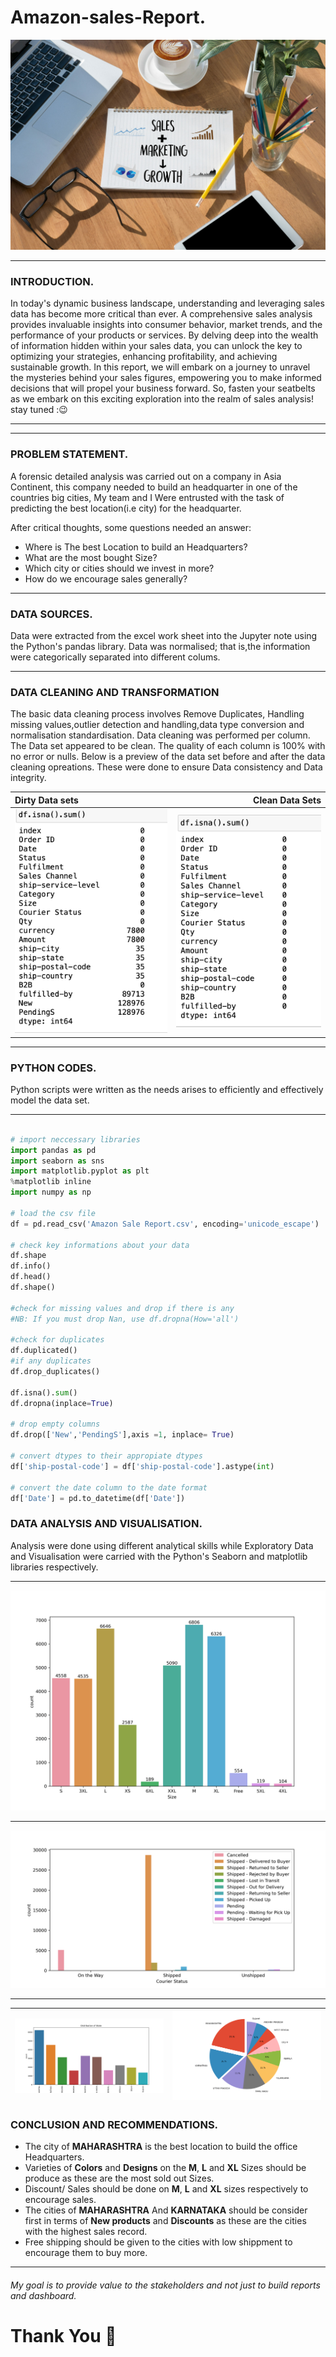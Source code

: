 # Amazon-sales-Report.
![](Salesandmarketing.jpg)

---

### INTRODUCTION.
In today's dynamic business landscape, understanding and leveraging sales data has become more critical than ever. A comprehensive sales analysis provides invaluable insights into consumer behavior, market trends, and the performance of your products or services. By delving deep into the wealth of information hidden within your sales data, you can unlock the key to optimizing your strategies, enhancing profitability, and achieving sustainable growth. In this report, we will embark on a journey to unravel the mysteries behind your sales figures, empowering you to make informed decisions that will propel your business forward. So, fasten your seatbelts as we embark on this exciting exploration into the realm of sales analysis!
stay tuned :😉

---
---

### PROBLEM STATEMENT.
A forensic detailed analysis was carried out on a company in Asia Continent, this company needed to build an headquarter in one of the countries big cities, My team and I Were entrusted with the task of predicting the best location(i.e city) for the headquarter. 

After critical thoughts, some questions needed an answer:
 - Where is The best Location to build an Headquarters?
 - What are the most bought Size?
 - Which city or cities should we invest in more?
 - How do we encourage sales generally?

---

### DATA SOURCES.
Data were extracted from the excel work sheet into the Jupyter note using the Python's pandas library.
Data was normalised; that is,the information were categorically separated into different colums.


---

### DATA CLEANING AND TRANSFORMATION
The basic data cleaning process involves Remove Duplicates, Handling missing values,outlier detection and handling,data type conversion and normalisation standardisation. Data cleaning was performed per column. The Data set appeared to be clean. The quality of each column is 100% with no error or nulls. Below is a preview of the data set before and after the data cleaning opreations. These were done to ensure Data consistency and Data integrity.


Dirty Data sets|Clean Data Sets 
:---------------|---------------:
![](dirtydataset.png)|![](cleandataset.png)

---

### PYTHON CODES.
Python scripts were written as the needs arises to efficiently and effectively model the data set.

---


~~~python

# import neccessary libraries
import pandas as pd
import seaborn as sns 
import matplotlib.pyplot as plt
%matplotlib inline
import numpy as np

# load the csv file
df = pd.read_csv('Amazon Sale Report.csv', encoding='unicode_escape')

# check key informations about your data
df.shape
df.info()
df.head()
df.shape()

#check for missing values and drop if there is any
#NB: If you must drop Nan, use df.dropna(How='all')

#check for duplicates
df.duplicated()
#if any duplicates
df.drop_duplicates()

df.isna().sum()
df.dropna(inplace=True)

# drop empty columns
df.drop(['New','PendingS'],axis =1, inplace= True)

# convert dtypes to their appropiate dtypes
df['ship-postal-code'] = df['ship-postal-code'].astype(int)

# convert the date column to the date format
df['Date'] = pd.to_datetime(df['Date'])

~~~

### DATA ANALYSIS AND VISUALISATION.

Analysis were done using different analytical skills while Exploratory Data and Visualisation were carried with the Python's Seaborn and matplotlib libraries respectively.

---

      



![](amazonsales.png)

---
![](amazonshippingstatus.png)

---


![](top10Statewiththehighestsales.png)|![](pie.png)
:-------------------------------------|------------:

### CONCLUSION AND RECOMMENDATIONS.
 - The city of **MAHARASHTRA** is the best location to build the office Headquarters.
 - Varieties of **Colors** and  **Designs** on the **M**,  **L** and **XL** Sizes should be produce as these are the most sold out Sizes.
 - Discount/ Sales should be done on **M**, **L** and **XL** sizes respectively to encourage sales.
 - The cities of **MAHARASHTRA** And **KARNATAKA** should be consider first in terms of **New products** and **Discounts** as these are the  cities with the highest sales record.
 - Free shipping should be given to the cities with low shippment to encourage them to buy more.

---   


###### My goal is to provide value to the stakeholders and not just to build reports and dashboard.

# Thank You 🥰



